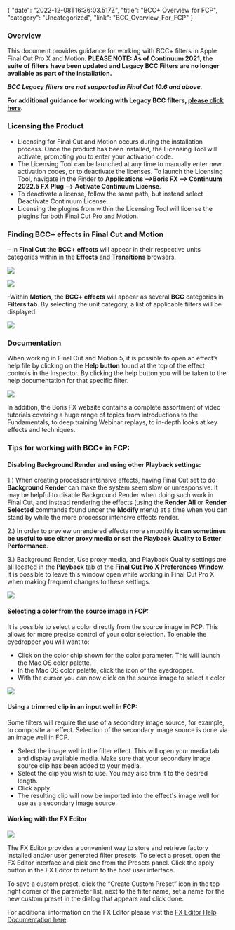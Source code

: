 {
"date": "2022-12-08T16:36:03.517Z",
  "title": "BCC+ Overview for FCP",
  "category": "Uncategorized",
  "link": "BCC_Overview_For_FCP"
}
### **Overview**

This document provides guidance for working with BCC+ filters in Apple Final Cut Pro X and Motion.  **PLEASE NOTE: As of Continuum 2021, the suite of filters have been updated and Legacy BCC Filters are no longer available as part of the installation.** 

***BCC L﻿egacy filters are not supported in Final Cut 10.6 and above***.

**For additional guidance for working with Legacy BCC filters, [please click here](https://borisfx.com/documentation/continuum/bcc-overview-in-fcp/).** 

### **Licensing the Prod**uct

* Licensing for Final Cut and Motion occurs during the installation process. Once the product has been installed, the Licensing Tool will activate, prompting you to enter your activation code.
* The Licensing Tool can be lau﻿nched at any time to manually enter new activation codes, or to deactivate the licenses. To launch the Licensing Tool, navigate in the Finder to **Applications -->Boris FX --> Continuum 2022.5 FX Plug --> Activate Continuum License**.
* T﻿o deactivate a license, follow the same path, but instead select Deactivate Continuum License.
* Licensing the plugins from within the Licensing Tool will license the plugins for both Final Cut Pro and Motion. 

### **Finding BCC+ effects** **in Final Cut and Motion**

– In **Final Cut** the **BCC+ effects** will appear in their respective units categories within in the **Effects** and **Transitions** browsers.

![](https://borisfx-com-res.cloudinary.com/image/upload/v1670603729/documentation/continuum/uploads/2023/Effects.png)

![](https://borisfx-com-res.cloudinary.com/image/upload/v1670603824/documentation/continuum/uploads/2023/Transitions.png)

\-Within **Motion**, the **BCC+ effects** will appear as several **BCC** categories in **Filters tab**. By selecting the unit category, a list of applicable filters will be displayed.

![](https://borisfx-com-res.cloudinary.com/image/upload/v1670604117/documentation/continuum/uploads/2023/motion.png)

### **Documentation**

When working in Final Cut and Motion 5, it is possible to open an effect’s help file by clicking on the **Help button** found at the top of the effect controls in the Inspector. By clicking the help button you will be taken to the help documentation for that specific filter.

![](https://borisfx-com-res.cloudinary.com/image/upload/v1670604252/documentation/continuum/uploads/2023/helo.png)

In addition, the Boris FX website contains a complete assortment of video tutorials covering a huge range of topics from introductions to the Fundamentals, to deep training Webinar replays, to in-depth looks at key effects and techniques.

### **Tips for working with BCC+ in FCP:**

#### **Disabling Background Render** and using other **Playback** **settings:**

1.) When creating processor intensive effects, having Final Cut set to do **Background Render** can make the system seem slow or unresponsive. It may be helpful to disable Background Render when doing such work in Final Cut, and instead rendering the effects (using the **Render All** or **Render Selected** commands found under the **Modify** menu) at a time when you can stand by while the more processor intensive effects render.

2.) In order to preview unrendered effects more smoothly **it can sometimes be useful to use either proxy media or set the Playback Quality to Better Performance**.

3.) Background Render, Use proxy media, and Playback Quality settings are all located in the **Playback** tab of the **Final Cut Pro X Preferences Window**. It is possible to leave this window open while working in Final Cut Pro X when making frequent changes to these settings.

![](https://borisfx-com-res.cloudinary.com/image/upload/v1670604388/documentation/continuum/uploads/2023/prefs.png)

#### **Selecting a color from the source image** in FCP:

I﻿t is possible to select a color directly from the source image in FCP. This allows for more precise control of your color selection. To enable the eyedropper you will want to:

* Click on the color chip shown for the color parameter. This will launch the Mac OS color palette.
* In the Mac OS color palette, click the icon of the eyedropper.
* With the cursor you can now click on the source image to select a color

![](https://borisfx-com-res.cloudinary.com/image/upload/v1670604508/documentation/continuum/uploads/2023/color.png)

#### **Using a trimmed clip in an input well** in FCP:

S﻿ome filters will require the use of a secondary image source, for example, to composite an effect. Selection of the secondary image source is done via an image well in FCP. 

* Select the image well in the filter effect. This will open your media tab and display available media. Make sure that your secondary image source clip has been added to your media.
* Select the clip you wish to use. You may also trim it to the desired length.
* Click apply.
* The resulting clip will now be imported into the effect's image well for use as a secondary image source.

#### W﻿orking with the FX Editor

![](https://borisfx-com-res.cloudinary.com/image/upload/v1670605166/documentation/continuum/uploads/2023/FX.png)

The FX Editor provides a convenient way to store and retrieve factory installed and/or user generated filter presets. To select a preset, open the FX Editor interface and pick one from the Presets panel. Click the apply button in the FX Editor to return to the host user interface.

To save a custom preset, click the “Create Custom Preset” icon in the top right corner of the parameter list, next to the filter name, set a name for the new custom preset in the dialog that appears and click done.

F﻿or additional information on the FX Editor please vist the [FX Editor Help Documentation here](https://borisfx.com/documentation/continuum/bcc-fx-editor).